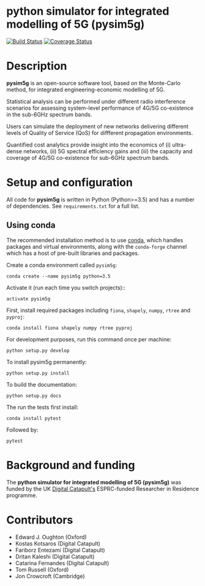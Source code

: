 python simulator for integrated modelling of 5G (pysim5g)
===========================================

[![Build Status](https://travis-ci.com/edwardoughton/pysim5g.svg?branch=master)](https://travis-ci.com/edwardoughton/pysim5g)
[![Coverage Status](https://coveralls.io/repos/github/edwardoughton/pysim5g/badge.svg?branch=master)](https://coveralls.io/github/edwardoughton/pysim5g?branch=master)

Description
===========
**pysim5g** is an open-source software tool, based on the Monte-Carlo method, for integrated engineering-economic modelling of 5G.

Statistical analysis can be performed under different radio interference scenarios for assessing system-level performance of 4G/5G co-existence in the sub-6GHz spectrum bands. 

Users can simulate the deployment of new networks delivering different levels of Quality of Service (QoS) for diffferent propagation environments.

Quantified cost analytics provide insight into the economics of (i) ultra-dense networks, (ii) 5G spectral efficiency gains and (iii) the capacity and coverage of 4G/5G co-existence for sub-6GHz spectrum bands.

Setup and configuration
=======================

All code for **pysim5g** is written in
Python (Python>=3.5) and has a number of dependencies.
See `requirements.txt` for a full list.

Using conda
-----------

The recommended installation method is to use [conda](http://conda.pydata.org/miniconda.html),
which handles packages and virtual environments,
along with the `conda-forge` channel which has a host of pre-built libraries and packages.

Create a conda environment called `pysim5g`:

    conda create --name pysim5g python=3.5

Activate it (run each time you switch projects)::

    activate pysim5g

First, install required packages including `fiona`, `shapely`, `numpy`, `rtree` and `pyproj`:

    conda install fiona shapely numpy rtree pyproj

For development purposes, run this command once per machine:

    python setup.py develop

To install pysim5g permanently:

    python setup.py install

To build the documentation:

    python setup.py docs

The run the tests first install:

    conda install pytest

Followed by:

    pytest

Background and funding
======================

The **python simulator for integrated modelling of 5G (pysim5g)** was funded by the
UK [Digital Catapult's](http://www.digicatapult.org.uk) ESPRC-funded Researcher in Residence
programme.

Contributors
============
- Edward J. Oughton (Oxford)
- Kostas Kotsaros (Digital Catapult)
- Fariborz Entezami (Digital Catapult)
- Dritan Kaleshi (Digital Catapult)
- Catarina Fernandes (Digital Catapult)
- Tom Russell (Oxford)
- Jon Crowcroft (Cambridge)
